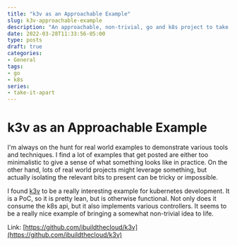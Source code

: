 ```yaml
---
title: "k3v as an Approachable Example"
slug: k3v-approachable-example
description: "An approachable, non-trivial, go and k8s project to take apart"
date: 2022-03-28T11:33:56-05:00
type: posts
draft: true
categories:
- General
tags:
- go
- k8s
series:
- take-it-apart
---
```


# k3v as an Approachable Example

I'm always on the hunt for real world examples to demonstrate various tools and techniques. I find a lot of examples that get posted are either too minimalistic to give a sense of what something looks like in practice. On the other hand, lots of real world projects might leverage something, but actually isolating the relevant bits to present can be tricky or impossible.

I found [k3v](https://github.com/ibuildthecloud/k3v) to be a really interesting example for kubernetes development. It is a PoC, so it is pretty lean, but is otherwise functional. Not only does it consume the k8s api, but it also implements various controllers. It seems to be a really nice example of bringing a somewhat non-trivial idea to life. 

Link: [https://github.com/ibuildthecloud/k3v](https://github.com/ibuildthecloud/k3v)
